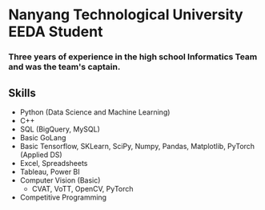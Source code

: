# Nanyang Technological University EEDA Student
### Three years of experience in the high school Informatics Team and was the team's captain.

## **Skills**
* Python (Data Science and Machine Learning)
* C++
* SQL (BigQuery, MySQL)
* Basic GoLang
* Basic Tensorflow, SKLearn, SciPy, Numpy, Pandas, Matplotlib, PyTorch (Applied DS)
* Excel, Spreadsheets
* Tableau, Power BI
* Computer Vision (Basic)
  * CVAT, VoTT, OpenCV, PyTorch
* Competitive Programming
